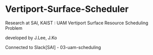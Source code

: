 # Vertiport-Surface-Scheduler
Research at SAI, KAIST : UAM Vertiport Surface Resource Scheduling Problem

developed by J.Lee, J.Ko

Connected to Slack[SAI] - 03-uam-scheduling